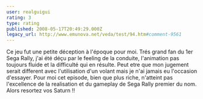 ```yaml
---
user: realguigui
rating: 3
type: rating
published: 2008-05-17T20:49:29.000Z
legacy_url: http://www.emunova.net/veda/test/94.htm#comment-9561
---
```

Ce jeu fut une petite déception à l'époque pour moi. Trés grand fan du 1er Sega Rally, j'ai été déçu par le feeling de la conduite, l'animation pas toujours fluide et la difficulté qui en résulte.
Peut etre que mon jugement serait different avec l'utilisation d'un volant mais je n'ai jamais eu l'occasion d'essayer.
Pour moi cet episode, bien que plus riche, n'atteint pas l'excellence de la realisation et du gameplay de Sega Rally premier du nom. Alors resortez vos Saturn !!